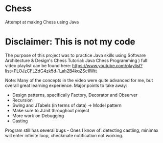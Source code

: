 # Chess
Attempt at making Chess using Java

# Disclaimer: This is not my code


The purpose of this project was to practice Java skills using  Software Architecture & Design's Chess Tutorial: Java Chess Programming )
full video playlist can be found here: https://www.youtube.com/playlist?list=PLOJzCFLZdG4zk5d-1_ah2B4kqZSeIlWtt

Note: Many of the concepts in the video were quite advanced for me, but overall great learning experience.
Major points to take away:
- Design patterns, specifically Factory, Decorator and Observer
- Recursion
- Swing and JTabels (in terms of data) -> Model pattern
- Make sure to JUnit throughout project
- More work on Debugging
- Casting


Program still has several bugs - Ones I know of: detecting castling, minimax will enter infinite loop, checkmate notification not working.
